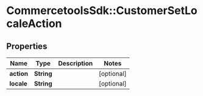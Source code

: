 # CommercetoolsSdk::CustomerSetLocaleAction

## Properties
Name | Type | Description | Notes
------------ | ------------- | ------------- | -------------
**action** | **String** |  | [optional] 
**locale** | **String** |  | [optional] 

